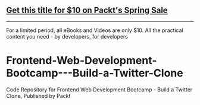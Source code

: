 ## [Get this title for $10 on Packt's Spring Sale](https://www.packt.com/V16310?utm_source=github&utm_medium=packt-github-repo&utm_campaign=spring_10_dollar_2022)
-----
For a limited period, all eBooks and Videos are only $10. All the practical content you need \- by developers, for developers

# Frontend-Web-Development-Bootcamp---Build-a-Twitter-Clone
Code Repository for Frontend Web Development Bootcamp - Build a Twitter Clone, Published by Packt
